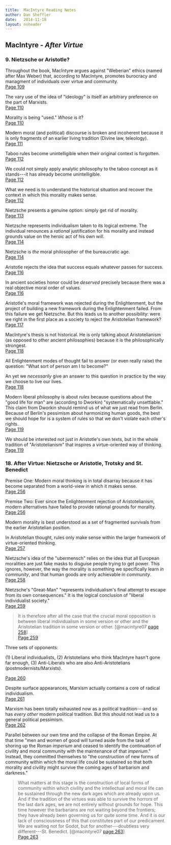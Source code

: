 ```yaml
---
title:	MacIntyre Reading Notes
author: Dan Sheffler
date:	2014-11-18
layout:	noheader
---
```


## MacIntyre - *After Virtue* ##

### 9. Nietzsche or Aristotle? ###

Throughout the book, MacIntyre argues against "Weberian" ethics (named after Max Weber) that, according to MacIntyre, promotes burocracy and managment of individuals over virtue and community.   
[Page 109](sk://macintyre07#131)

The vary use of the idea of "ideology" is itself an arbitrary preference on the part of Marxists.   
[Page 110](sk://macintyre07#132)

Morality is being "used."  *Whose* is it?   
[Page 110](sk://macintyre07#132)

Modern moral (and political) discourse is broken and incoherent because it is only fragments of an earlier living tradition (Divine law, teleology).   
[Page 111](sk://macintyre07#133)

Taboo rules become unintelligible when their original context is forgotten.   
[Page 112](sk://macintyre07#134)

We could not simply apply analytic philosophy to the taboo concept as it stands---it has already become unintelligible.   
[Page 112](sk://macintyre07#134)

What we need is to understand the historical situation and recover the context in which this morality makes sense.   
[Page 112](sk://macintyre07#134)

Nietzsche presents a genuine option: simply get rid of morality.   
[Page 113](sk://macintyre07#135)

Nietzsche represents individualism taken to its logical extreme.  The individual renounces a *rational* justification for his morality and instead grounds value on the heroic act of his own *will*.   
[Page 114](sk://macintyre07#136)

Nietzsche is *the* moral philosopher of the bureaucratic age.   
[Page 114](sk://macintyre07#136)

Aristotle rejects the idea that success equals whatever passes for success.   
[Page 116](sk://macintyre07#138)

In ancient societies honor could be *deserved* precisely because there was a real objective moral order of values.   
[Page 116](sk://macintyre07#138)

Aristotle's moral framework was rejected during the Enlightenment, but the project of building a new framework during the Enlightenment failed.  From this failure we get Nietzsche.  But this leads us to another possibility: were we right in the first place as a society to reject the Aristotelian framework?   
[Page 117](sk://macintyre07#139)

MacIntyre's thesis is not historical.  He is only talking about Aristotelianism (as opposed to other ancient philosophies) because it is the philosophically strongest.   
[Page 118](sk://macintyre07#140)

All Enlightenment modes of thought fail to answer (or even really raise) the question: "What sort of person am I to become?"

An yet we *necessarily* give an answer to this question in practice by the way we choose to live our lives.   
[Page 118](sk://macintyre07#140)

Modern liberal philosophy is about *rules* because questions about the "good life for man" are (according to Dworkin) "systematically unsettlable."  This claim from Dworkin should remind us of what we just read from Berlin.  Because of Berlin's pessimism about harmonizing human goods, the best we should hope for is a system of rules so that we don't violate each other's rights.   
[Page 119](sk://macintyre07#141)

We should be interested not just in Aristotle's own texts, but in the whole tradition of "Aristotelianism" that inspires a virtue-oriented way of thinking.   
[Page 119](sk://macintyre07#141)

### 18. After Virtue: Nietzsche or Aristotle, Trotsky and St. Benedict ###

Premise One: Modern moral thinking is in total disarray because it has become separated from a world-view in which it makes sense.   
[Page 256](sk://macintyre07#278)

Premise Two: Ever since the Enlightenment rejection of Aristotelianism, modern alternatives have failed to provide rational grounds for morality.   
[Page 256](sk://macintyre07#278)

Modern morality is best understood as a set of fragmented survivals from the earlier Aristotelian position.

In Aristotelian thought, rules only make sense within the larger framework of virtue-oriented thinking.   
[Page 257](sk://macintyre07#279)

Nietzsche's idea of the "ubermensch" relies on the idea that all European moralities are just fake masks to disguise people trying to get power.  This ignores, however, the way the morality is something we specifically learn *in community*, and that human goods are only achievable *in community*.   
[Page 258](sk://macintyre07#280)

Nietzsche's "Great-Man" "represents individualism's final attempt to escape from its own consequences."  It is the logical conclusion of "liberal individualist society."   
[Page 259](sk://macintyre07#281)

> It is therefore after all the case that the crucial moral opposition is between liberal individualism in some version or other and the Aristotelian tradition in some version or other.
> [@macintyre07 [page 258](sk://macintyre07#280)]   
[Page 259](sk://macintyre07#281)

Three sets of opponents:

(1) Liberal individualists,
(2) Aristotelians who think MacIntyre hasn't gone far enough,
(3) Anti-Liberals who are also Anti-Aristotelians (postmodernists/Marxists).


   
[Page 260](sk://macintyre07#282)

Despite surface appearances, Marxism actually contains a core of radical individualism.   
[Page 261](sk://macintyre07#283)

Marxism has been totally exhausted now as a political tradition---and so has *every other* modern political tradition.  But this should not lead us to a general political pessimism.   
[Page 262](sk://macintyre07#284)

Parallel between our own time and the collapse of the Roman Empire.  At that time "men and women of good will turned aside from the task of shoring up the Roman *imperium* and ceased to identify the continuation of civility and moral community with the maintenance of that *imperium*."  Instead, they committed themselves to "the construction of new forms of community within which the moral life could be sustained so that both morality and civility might survive the coming ages of barbarism and darkness."

> What matters at this stage is the construction of local forms of community within which civility and the intellectual and moral life can be sustained through the new dark ages which are already upon us.  And if the tradition of the virtues was able to survive the horrors of the last dark ages, we are not entirely without grounds for hope.  This time however the barbarians are not waiting beyond the frontiers; they have already been governing us for quite some time.  And it is our lack of consciousness of this that constitutes part of our predicament.  We are waiting not for Godot, but for another---doubtless very different---St. Benedict.
> [@macintyre07 [page 263](sk://macintyre07#285)]   
[Page 263](sk://macintyre07#285)


